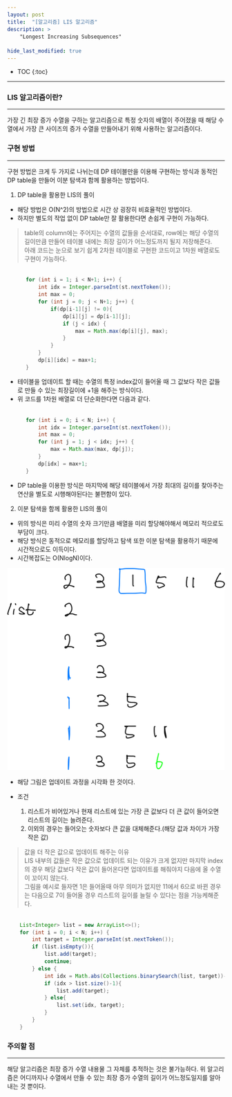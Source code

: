 ```yaml
---
layout: post
title:  "[알고리즘] LIS 알고리즘"
description: >
    "Longest Increasing Subsequences"

hide_last_modified: true
---
```

* TOC
  {:toc}
***
### LIS 알고리즘이란?
***
가장 긴 최장 증가 수열을 구하는 알고리즘으로 특정 숫자의 배열이 주어졌을 때 해당 수열에서 가장 큰 사이즈의 증가 수열을 만들어내기 위해 사용하는 알고리즘이다.

### 구현 방법
***
구현 방법은 크게 두 가지로 나뉘는데 DP 테이블만을 이용해 구현하는 방식과 동적인 DP table을 만들어 이분 탐색과 함께 활용하는 방법이다.

1. DP table을 활용한 LIS의 풀이
- 해당 방법은 O(N^2)의 방법으로 시간 상 굉장히 비효율적인 방법이다.
- 하지만 별도의 작업 없이 DP table만 잘 활용한다면 손쉽게 구현이 가능하다. 

> table의 column에는 주어지는 수열의 값들을 순서대로, row에는 해당 수열의 길이만큼 만들어 테이블 내에는 최장 길이가 어느정도까지 될지 저장해준다.   
> 아래 코드는 눈으로 보기 쉽게 2차원 테이블로 구현한 코드이고 1차원 배열로도 구현이 가능하다. 

```java

      for (int i = 1; i < N+1; i++) {
          int idx = Integer.parseInt(st.nextToken());
          int max = 0;
          for (int j = 0; j < N+1; j++) {
              if(dp[i-1][j] != 0){
                  dp[i][j] = dp[i-1][j];
                  if (j < idx) {
                      max = Math.max(dp[i][j], max);
                  }
              }
          }
          dp[i][idx] = max+1;
      }

```

- 테이블을 업데이트 할 때는 수열의 특정 index값이 들어올 때 그 값보다 작은 값들로 만들 수 있는 최장길이에 +1을 해주는 방식이다. 
- 위 코드를 1차원 배열로 더 단순화한다면 다음과 같다. 

```java

      for (int i = 0; i < N; i++) {
          int idx = Integer.parseInt(st.nextToken());
          int max = 0;
          for (int j = 1; j < idx; j++) {
              max = Math.max(max, dp[j]);
          }
          dp[idx] = max+1;
      }

```

- DP table을 이용한 방식은 마지막에 해당 테이블에서 가장 최대의 길이를 찾아주는 연산을 별도로 시행해야된다는 불편함이 있다.

2. 이분 탐색을 함께 활용한 LIS의 풀이
- 위의 방식은 미리 수열의 숫자 크기만큼 배열을 미리 할당해야해서 메모리 적으로도 부담이 크다.
- 해당 방식은 동적으로 메모리를 할당하고 탐색 또한 이분 탐색을 활용하기 때문에 시간적으로도 이득이다.
- 시간복잡도는 O(NlogN)이다.

![img.png](/assets/img/study/LIS.png)

- 해당 그림은 업데이트 과정을 시각화 한 것이다.   

- 조건
  1. 리스트가 비어있거나 현재 리스트에 있는 가장 큰 값보다 더 큰 값이 들어오면 리스트의 길이는 늘려준다.
  2. 이외의 경우는 들어오는 숫자보다 큰 값을 대체해준다.(해당 값과 차이가 가장 작은 값)   

> 값을 더 작은 값으로 업데이트 해주는 이유   
> LIS 내부의 값들은 작은 값으로 업데이트 되는 이유가 크게 없지만 마지막 index의 경우 해당 값보다 작은 값이 들어온다면 업데이트를 해줘야지 다음에 올 수열이 꼬이지 않는다.   
> 그림을 예시로 들자면 1은 들어올때 아무 의미가 없지만 11에서 6으로 바뀐 경우는 다음으로 7이 들어올 경우 리스트의 길이를 늘릴 수 있다는 점을 가능케해준다.
```java

    List<Integer> list = new ArrayList<>();
    for (int i = 0; i < N; i++) {
        int target = Integer.parseInt(st.nextToken());
        if (list.isEmpty()){
            list.add(target);
            continue;
        } else {
            int idx = Math.abs(Collections.binarySearch(list, target))-1;
            if (idx > list.size()-1){
                list.add(target);
            } else{
                list.set(idx, target);
            }
        }
    }

```

### 주의할 점
***
해당 알고리즘은 최장 증가 수열 내용물 그 자체를 추적하는 것은 불가능하다. 위 알고리즘은 어디까지나 수열에서 만들 수 있는 최장 증가 수열의 길이가 어느정도일지를 알아내는 것 뿐이다. 